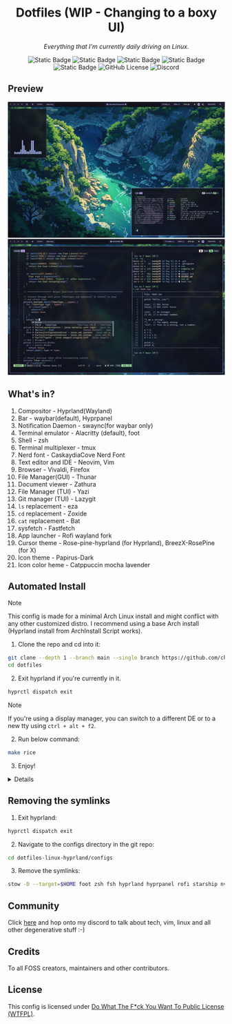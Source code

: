 <div align="center">

# Dotfiles (WIP - Changing to a boxy UI)
_Everything that I'm currently daily driving on Linux._

![Static Badge](https://img.shields.io/badge/WM-HYPRLAND-%232596be?style=for-the-badge&logo=orange&logoColor=%23ffffff&labelColor=%2311111b)
![Static Badge](https://img.shields.io/badge/distro-arch_linux-blue?style=for-the-badge&logo=linux&logoColor=%23ffffff&labelColor=%2311111b)
![Static Badge](https://img.shields.io/badge/Colorscheme-Catppuccin-%23b4befe?style=for-the-badge&logo=medibangpaint&logoColor=%23ffffff&labelColor=%2311111b)
![Static Badge](https://img.shields.io/badge/shell-zsh-%23f9e2af?style=for-the-badge&logo=shell&logoColor=%23ffffff&labelColor=%2311111b)
![Static Badge](https://img.shields.io/badge/terminal_emulator-foot-%23fab387?style=for-the-badge&logo=iterm2&logoColor=%23ffffff&labelColor=%2311111b)
![GitHub License](https://img.shields.io/github/license/chamal1120/dotfiles?style=for-the-badge&logo=google-docs&logoColor=%23ffffff&labelColor=%2311111b&color=%2394e2d5)
![Discord](https://img.shields.io/discord/1121821626305089647?style=for-the-badge&logo=discord&logoColor=%23ffffff&labelColor=%2311111b&color=%23cba6f7)
</div>

## Preview

![image](previews/2025-07-31-180431_hyprshot.webp)
<br>
![image](previews/2025-07-31-180721_hyprshot.webp)

## What's in?
01. Compositor - Hyprland(Wayland)
02. Bar - waybar(default), Hyprpanel
03. Notification Daemon - swaync(for waybar only)
04. Terminal emulator - Alacritty (default), foot
05. Shell - zsh
06. Terminal multiplexer - tmux
07. Nerd font - CaskaydiaCove Nerd Font
08. Text editor and IDE - Neovim, Vim
09. Browser - Vivaldi, Firefox
10. File Manager(GUI) - Thunar
11. Document viewer - Zathura
12. File Manager (TUI) - Yazi
13. Git manager (TUI) - Lazygit
14. `ls` replacement - eza
15. `cd` replacement - Zoxide
16. `cat` replacement - Bat
17. sysfetch - Fastfetch
18. App launcher - Rofi wayland fork
19. Cursor theme - Rose-pine-hyprland (for Hyprland), BreezX-RosePine (for X)
20. Icon theme - Papirus-Dark
21. Icon color heme - Catppuccin mocha lavender

## Automated Install
> [!NOTE]
> This config is made for a minimal Arch Linux install and might conflict with any other customized distro.
> I recommend using a base Arch install (Hyprland install from ArchInstall Script works).

1. Clone the repo and cd into it:
```bash
git clone --depth 1 --branch main --single branch https://github.com/chamal1120/dotfiles.git
cd dotfiles
```

2. Exit hyprland if you're currently in it.

```bash
hyprctl dispatch exit
```

> [!NOTE]
> If you're using a display manager, you can switch to a different DE or to a new tty using `ctrl + alt + f2`.

2. Run below command:

```bash
make rice
```

3. Enjoy!

<details>

    <summary>Manual Install</summary

    I manage my dotfiles with GNU `stow`. follow the below steps to simlink the files to necessary locations.

    > [!IMPORTANT]
    > Please make sure you backup your exisitng configs first.

    1. Install stow:

    ```bash
    paru -S stow # replace with your package manager's syntax
    ```

    2. clone the repo:

    ```bash
    git clone --depth 1 --branch main --single branch https://github.com/chamal1120/dotfiles.git
    ```
    3. Navigate to the configs directory in the git repo:

    ```bash
    cd dotfiles-linux-hyprland/configs
    ```

    4. Remove your existing conflicting configs otherwise stow would not symlink at all.

    5. Exit hyprland (You cannot remove existing hyprland config while running it as it will create a new one automcatically).

    ```bash
    hyprctl dispatch exit
    ```

    6. Delete the existing hyprland config while in TTY.

    ```bash
    rm -rf ~/.config/hypr
    ```

    7. Simlink the configs you need with `stow`.

    ```bash
    stow --target=$HOME foot zsh fsh hyprland hyprpanel rofi starship nvim tmux yazi bat electron-flags-wayland icons  # You can simlink multiple files like this
    ```

    > [!IMPORTANT]
    > * Clone fast-syntax-highlighting and zsh-auto-suggestions from their git repos.
    > * Make sure that you have installed fast-syntax-highlighting and zsh-auto-suggestions to `$HOME/.zsh-plugins/`.
    > * Please use **sudo** when simlinking pacman config.
    > * Use the manual install for catppuccin tmux theme or change the .tmux.conf yourself to get it through tpm.

    > [!NOTE]
    > I have turned off the animations and blur in the hyprland config. You can turn them on by editing the `hyprland.conf` file in the `~/.config/hypr` directory.

</details>

## Removing the symlinks

1. Exit hyprland:

```bash
hyprctl dispatch exit
```

2. Navigate to the configs directory in the git repo:

```bash
cd dotfiles-linux-hyprland/configs
```

3. Remove the symlinks:

```bash
stow -D --target=$HOME foot zsh fsh hyprland hyprpanel rofi starship nvim tmux yazi bat electron-flags-wayland icons  # Remove all the symlinks you linked earlier
```
## Community

Click [here](https://discord.gg/PsxwFB4nJA) and hop onto my discord to talk about tech, vim, linux and all other degenerative stuff :-)

## Credits
To all FOSS creators, maintainers and other contributors.

## License
This config is licensed under [Do What The F*ck You Want To Public License (WTFPL)](LICENSE).
